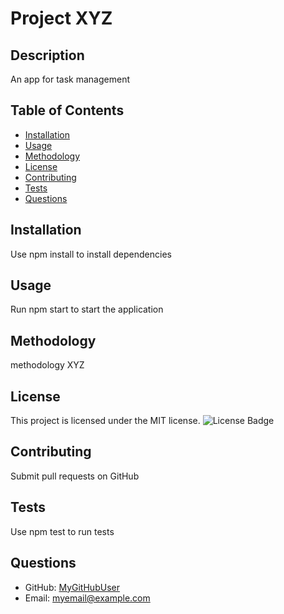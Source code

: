 # Project XYZ

## Description

An app for task management

## Table of Contents

- [Installation](#installation)
- [Usage](#usage)
- [Methodology](#methodology)
- [License](#license)
- [Contributing](#contributing)
- [Tests](#tests)
- [Questions](#questions)

## Installation

Use npm install to install dependencies

## Usage

Run npm start to start the application

## Methodology

methodology XYZ

## License

This project is licensed under the MIT license. ![License Badge](https://img.shields.io/badge/License-MIT-brightgreen)

## Contributing

Submit pull requests on GitHub

## Tests

Use npm test to run tests

## Questions

- GitHub: [MyGitHubUser](https://github.com/MyGitHubUser)
- Email: myemail@example.com
